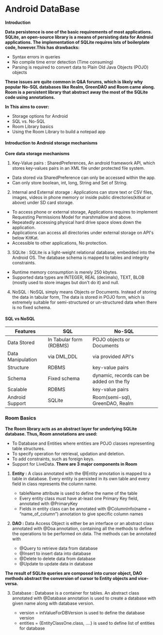 # Android DataBase  

**Introduction**

**Data persistence is one of the basic requirements of most applications. SQLite, an open-source library is a means of persisting data for Android applications. The implementation of SQLite requires lots of boilerplate code, however.This has drawbacks:**
* Syntax errors in queries
* No compile time error detection (Time consuming)
* Parsing is required to convert data to Plain Old Java Objects (POJO) objects

**These issues are quite common in Q&A forums, which is likely why popular No-SQL databases like Realm, GreenDAO and Room came along. Room is a persistent library that abstract away the most of the SQLite code using annotations.**

**In This aims to cover:**

* Storage options for Android
* SQL vs. No-SQL
* Room Library basics
* Using the Room Library to build a notepad app

#### Introduction to Android storage mechanisms
**Core data storage mechanisms**

1. Key-Value pairs : SharedPreferences, An android framework API, which stores key-values pairs in an XML file under protected file system.
  * Data stored via SharedPreference can only be accessed within the app.
  * Can only store boolean, int, long, String and Set of String.
2. Internal and External storage : Applications can store text or CSV files, images, videos in phone memory or inside public directories(kitkat or above) under SD card storage.
  * To access phone or external storage, Applications requires to implement Requesting Permissions Model for marshmallow and above.
  * Repeatedly accessing physical hard drive space slows down the application.
  * Applications can access all directories under external storage on API's below KitKat.
  * Accessible to other applications, No protection.
3. SQLite : SQLite is a light-weight relational database, embedded into the Android OS. The database schema is mapped to tables and integrity constraints.
  * Runtime memory consumption is merely 250 kbytes.
  * Supported data types are INTEGER, REAL (decimals), TEXT, BLOB (mostly used to store images but don't do it) and null.
4. NoSQL : NoSQL simply means Objects or Documents. Instead of storing the data in tabular form, The data is stored in POJO form, which is extremely suitable for semi-structured or un-structured data when there is no fixed schema.

#### SQL vs NoSQL

Features	| SQL	| No-SQL
---|---|---
Data Stored|	In Tabular form (RDBMS)|	POJO objects or Documents
Data Manipulation	|via DML,DDL	|via provided API's
Structure|	RDBMS|	key-value pairs
Schema	|Fixed schema|	dynamic, records can be added on the fly
Scalable	|RDBMS	|key-value pairs
Android Support	|SQLite	|Room(semi-sql), GreenDAO, Realm

### Room Basics
**The Room library acts as an abstract layer for underlying SQLite database. Thus, Room annotations are used:**
  * To Database and Entities where entities are POJO classes representing table structures.
  * To specify operation for retrieval, updation and deletion.
  * To add constraints, such as foreign keys.
  * Support for LiveData.
**There are 3 major components in Room**
1. **Entity :** A class annotated with the @Entity annotation is mapped to a table in database. Every entity is persisted in its own table and every field in class represents the column name.
    * tableName attribute is used to define the name of the table
    * Every entity class must have at-least one Primary Key field, annotated with @PrimaryKey
    * Fields in entity class can be annotated with @ColumnInfo(name = “name_of_column”) annotation to give specific column names
2. **DAO :** Data Access Object is either be an interface or an abstract class annotated with @Doa annotation, containing all the methods to define the operations to be performed on data. The methods can be annotated with

    * @Query to retrieve data from database
    * @Insert to insert data into database
    * @Delete to delete data from database
    * @Update to update data in database
 
 **The result of SQLite queries are composed into cursor object, DAO methods abstract the conversion of cursor to Entity objects and vice-versa.**

3. Database : Database is a container for tables. An abstract class annotated with @Database annotation is used to create a database with given name along with database version.

   * version = intValueForDBVersion is used to define the database version
   * entities = {EntityClassOne.class, ....} is used to define list of entities for database
  
